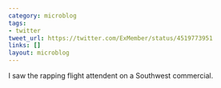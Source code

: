 ```yaml
---
category: microblog
tags:
- twitter
tweet_url: https://twitter.com/ExMember/status/4519773951
links: []
layout: microblog
---
```

I saw the rapping flight attendent on a Southwest commercial.
